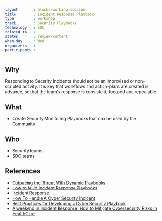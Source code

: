 ```yaml
---
layout       : blocks/working-session
title        : Incident Response Playbook
type         : workshop
track        : Security Playbooks
technology   : SOC
related-to   :
status       : review-content
when-day     : Wed
organizers   :
participants :
---
```


## Why

Responding to Security Incidents should not be an improvised or non-scripted activity. It is key that workflows and action-plans
    are created in advance, so that the team's response is consistent, focused and repeatable.

## What

 - Create Security Monitoring Playbooks that can be used by the Community

## Who

 - Security teams
 - SOC teams

## References

 - [Outpacing the Threat With Dynamic Playbooks](https://securityintelligence.com/news/outpacing-the-threat-with-dynamic-playbooks/)
 - [How to build Incident Response Playbooks](https://www.demisto.com/how-to-build-incident-response-playbooks/)
 - [Incident Response](http://www.cst.ucf.edu/about/information-security-office/incident-response/)
 - [How To Handle A Cyber Security Incident](http://www.huffingtonpost.co.uk/paul-rose/crisis-management-how-to-_b_14143266.html)
 - [Best Practices for Developing a Cyber Security Playbook](https://www.cnsgroup.co.uk/media-hub/news/news-article/2017/05/02/whitepaper-best-practices-for-developing-a-cyber-security-playbook)
 - [A weekend in Incident Response: How to Mitigate Cybersecurity Risks in HealthCare](https://www.linkedin.com/pulse/weekend-incident-response-how-mitigate-cybersecurity-risks-forte)
